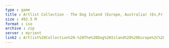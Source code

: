 ```yaml
---
type : game
title : Artlist Collection - The Dog Island (Europe, Australia) (En,Fr,De,Es,It,Nl)
size : 492.5 M
format : iso
archive : zip
server : myrient
link2 : Artlist%20Collection%20-%20The%20Dog%20Island%20%28Europe%2C%20Australia%29%20%28En%2CFr%2CDe%2CEs%2CIt%2CNl%29
---
```


